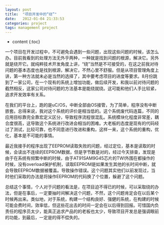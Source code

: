 ```yaml
---
layout: post
title:  "项目开发中的“绕”"
date:   2012-01-04 21:33:53
categories: project
tags: management project
---
```


* content
{:toc}

一个项目在开发过程中，不可避免会遇到一些问题，出现这些问题的时候，该怎么办。目前我看到的处理方法无外乎两种，一种就是找到问题的根源，解决它。另外就是绕开它。就纯粹技术开发角度上讲，“绕”当然是不可接受的，在这之前我对待问题的基本态度也是找到根源，解决它，不然心里不舒服。但是从项目管理角度上讲，第一种方法就未必是当然的选择了，其中要考虑项目的进度等要求。8月份跳到了一家公司，在一个现有的系统上增加功能，做后续开发，和我以前对待问题的截然相反，这家公司对待问题的方法基本是能绕就绕。这可能和他们人手比较紧，追求开发效率有关系。

在我们的平台上，跑的是uC/OS，中断全部由OS接管，为了简单，程序没有中断嵌套。总得来说，我对这个系统的评价是相当低的。这个系统废代码连篇，不同的应用目标靠完全靠宏定义区分，导致程序流程很混乱。系统模块化程度非常差，耦合度很高，这导致这个系统进行改进会相当的困难。大老板的态度是现有的代码经过了测试，比较可靠，也不同意进行改进和重构，这样一来，这个系统的重构，优化，基本是不可能的事情。

最近我接手的程序出现了EEPROM读取失败的问题，经过定位，基本是读取的时候，会读出不连续的EEPROM数据，但是字节数是对的，经过今天排查，发现是由于在系统有频繁中断的时候，由于AT91SAM9G45芯片的TWI外围在都操作的时候，没有overload保护机制，读取EEPROM是如果发生其他的长时间中断，就会导致EEPROM数据被覆盖。导致操作错误。这个问题其实他们以前发现过，当时他们采取的办法是将操作EEPROM的代码换了个位置，躲避了这个问题。

总结这个事情，个人对于问题的看法是，在项目迫不得已的时候，可以采取绕的办法，但是在事后，一定要抽时间解决这个问题，不然，这个问题肯定会在以后某个时候再出来。类似地，对于系统，构建一个结构良好、强健的系统，在构建的时候可能会费时间，效率低，但这些花出去的时间一定会在以后得到回报。可惜国内负责任的程序员太少，能真正追求产品的的老板也太少，导致项目开发总是强调眼前的功能，到最后，一定是的得不偿失的。